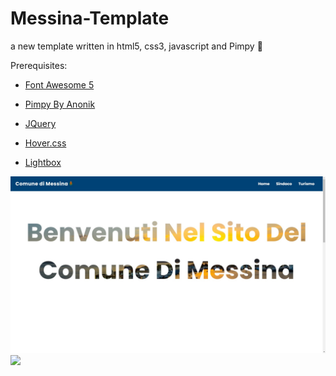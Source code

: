 # Messina-Template
a new template written in html5, css3, javascript and Pimpy :rocket:


Prerequisites:

* <a target="_blank" href="https://fontawesome.com">Font Awesome 5</a>

* <a target="_blank" href="https://github.com/anonik9900/Pimpy">Pimpy By Anonik</a>

* <a target="_blank" href="https://jquery.com/">JQuery</a>

* <a target="_blank" href="https://ianlunn.github.io/Hover/">Hover.css </a>

* <a target="_blank" href="https://lokeshdhakar.com/projects/lightbox2/">Lightbox</a>

<img src="https://github.com/anonik9900/Messina-Template/blob/main/media/Immagine.jpg?raw=true">

<img src="https://i.imgur.com/iLmqsc0.jpg">
